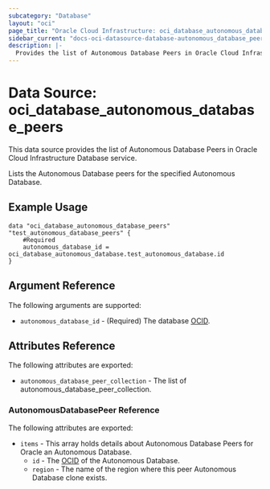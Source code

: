```yaml
---
subcategory: "Database"
layout: "oci"
page_title: "Oracle Cloud Infrastructure: oci_database_autonomous_database_peers"
sidebar_current: "docs-oci-datasource-database-autonomous_database_peers"
description: |-
  Provides the list of Autonomous Database Peers in Oracle Cloud Infrastructure Database service
---
```


# Data Source: oci_database_autonomous_database_peers
This data source provides the list of Autonomous Database Peers in Oracle Cloud Infrastructure Database service.

Lists the Autonomous Database peers for the specified Autonomous Database.


## Example Usage

```hcl
data "oci_database_autonomous_database_peers" "test_autonomous_database_peers" {
	#Required
	autonomous_database_id = oci_database_autonomous_database.test_autonomous_database.id
}
```

## Argument Reference

The following arguments are supported:

* `autonomous_database_id` - (Required) The database [OCID](https://docs.cloud.oracle.com/iaas/Content/General/Concepts/identifiers.htm).


## Attributes Reference

The following attributes are exported:

* `autonomous_database_peer_collection` - The list of autonomous_database_peer_collection.

### AutonomousDatabasePeer Reference

The following attributes are exported:

* `items` - This array holds details about Autonomous Database Peers for Oracle an Autonomous Database.
	* `id` - The [OCID](https://docs.cloud.oracle.com/iaas/Content/General/Concepts/identifiers.htm) of the Autonomous Database.
	* `region` - The name of the region where this peer Autonomous Database clone exists.

